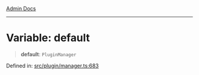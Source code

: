 [Admin Docs](/)

***

# Variable: default

> **default**: `PluginManager`

Defined in: [src/plugin/manager.ts:683](https://github.com/PalisadoesFoundation/talawa-admin/blob/main/src/plugin/manager.ts#L683)
